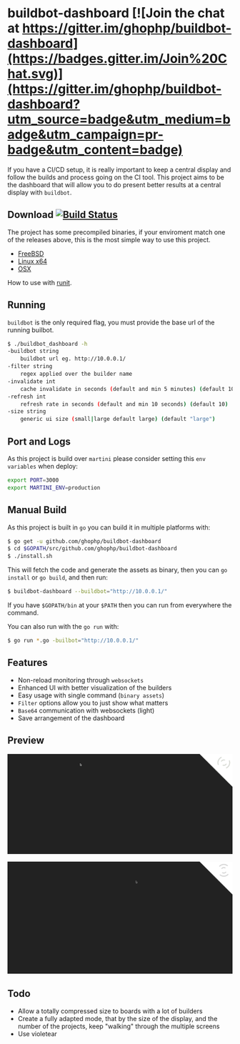 # buildbot-dashboard [![Join the chat at https://gitter.im/ghophp/buildbot-dashboard](https://badges.gitter.im/Join%20Chat.svg)](https://gitter.im/ghophp/buildbot-dashboard?utm_source=badge&utm_medium=badge&utm_campaign=pr-badge&utm_content=badge)
If you have a CI/CD setup, it is really important to keep a central display and follow the builds and process going on the CI tool. This project aims to be the dashboard that will allow you to do present better results at a central display with `buildbot`.

## Download [![Build Status](https://semaphoreci.com/api/v1/projects/44130239-880c-468f-9fa7-b976a355676a/611030/badge.svg)](https://semaphoreci.com/ghophp/buildbot-dashboard)
The project has some precompiled binaries, if your enviroment match one of the releases above, this is the most simple way to use this project.

- [FreeBSD](https://s3-eu-west-1.amazonaws.com/buildbot-dashboard/freebsd/buildbot-dashboard)
- [Linux x64](https://s3-eu-west-1.amazonaws.com/buildbot-dashboard/linux64/buildbot-dashboard)
- [OSX](https://s3-eu-west-1.amazonaws.com/buildbot-dashboard/mac/buildbot-dashboard)

How to use with [runit](https://github.com/ghophp/buildbot-dashboard/wiki/runit).

## Running
`buildbot` is the only required flag, you must provide the base url of the running builbot.
```sh
$ ./buildbot_dashboard -h
-buildbot string
	buildbot url eg. http://10.0.0.1/
-filter string
	regex applied over the builder name
-invalidate int
	cache invalidate in seconds (default and min 5 minutes) (default 10)
-refresh int
	refresh rate in seconds (default and min 10 seconds) (default 10)
-size string
	generic ui size (small|large default large) (default "large")
```

## Port and Logs
As this project is build over `martini` please consider setting this `env variables` when deploy:
```sh
export PORT=3000
export MARTINI_ENV=production
```

## Manual Build
As this project is built in `go` you can build it in multiple platforms with:
```sh
$ go get -u github.com/ghophp/buildbot-dashboard
$ cd $GOPATH/src/github.com/ghophp/buildbot-dashboard
$ ./install.sh
```
This will fetch the code and generate the assets as binary, then you can `go install` or `go build`, and then run:
```sh
$ buildbot-dashboard --buildbot="http://10.0.0.1/"
```
If you have `$GOPATH/bin` at your `$PATH` then you can run from everywhere the command.

You can also run with the `go run` with:
```sh
$ go run *.go -builbot="http://10.0.0.1/"
```

## Features
- Non-reload monitoring through `websockets`
- Enhanced UI with better visualization of the builders
- Easy usage with single command (`binary assets`)
- `Filter` options allow you to just show what matters
- `Base64` communication with websockets (light)
- Save arrangement of the dashboard

## Preview
![Apache Board](/preview/preview_apache.gif?raw=true "Apache Board")

![Apache Board Small](/preview/preview_apache_small.gif?raw=true "Apache Board Small")

## Todo
- Allow a totally compressed size to boards with a lot of builders
- Create a fully adapted mode, that by the size of the display, and the number of the projects, keep "walking" through the multiple screens
- Use violetear

